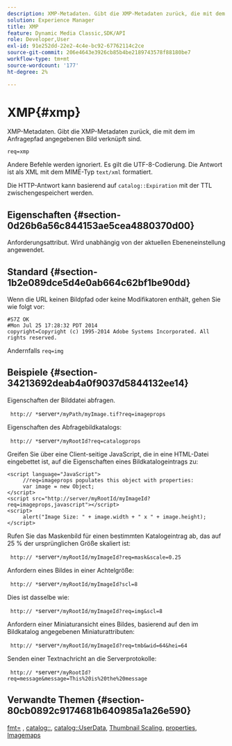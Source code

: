 ```yaml
---
description: XMP-Metadaten. Gibt die XMP-Metadaten zurück, die mit dem im Anfragepfad angegebenen Bild verknüpft sind.
solution: Experience Manager
title: XMP
feature: Dynamic Media Classic,SDK/API
role: Developer,User
exl-id: 91e252dd-22e2-4c4e-bc92-67762114c2ce
source-git-commit: 206e4643e3926cb85b4be2189743578f88180be7
workflow-type: tm+mt
source-wordcount: '177'
ht-degree: 2%

---
```


# XMP{#xmp}

XMP-Metadaten. Gibt die XMP-Metadaten zurück, die mit dem im Anfragepfad angegebenen Bild verknüpft sind.

`req=xmp`

Andere Befehle werden ignoriert. Es gilt die UTF-8-Codierung. Die Antwort ist als XML mit dem MIME-Typ `text/xml` formatiert.

Die HTTP-Antwort kann basierend auf `catalog::Expiration` mit der TTL zwischengespeichert werden.

## Eigenschaften {#section-0d26b6a56c844153ae5cea4880370d00}

Anforderungsattribut. Wird unabhängig von der aktuellen Ebeneneinstellung angewendet.

## Standard {#section-1b2e089dce5d4e0ab664c62bf1be90dd}

Wenn die URL keinen Bildpfad oder keine Modifikatoren enthält, gehen Sie wie folgt vor:

```
#S7Z OK 
#Mon Jul 25 17:28:32 PDT 2014 
copyright=Copyright (c) 1995-2014 Adobe Systems Incorporated. All rights reserved.
```

Andernfalls `req=img`

## Beispiele {#section-34213692deab4a0f9037d5844132ee14}

Eigenschaften der Bilddatei abfragen.

` http:// *`server`*/myPath/myImage.tif?req=imageprops`

Eigenschaften des Abfragebildkatalogs:

` http:// *`server`*/myRootId?req=catalogprops`

Greifen Sie über eine Client-seitige JavaScript, die in eine HTML-Datei eingebettet ist, auf die Eigenschaften eines Bildkatalogeintrags zu:

```
<script language="JavaScript"> 
     //req=imageprops populates this object with properties: 
     var image = new Object; 
</script> 
<script src="http://server/myRootId/myImageId?req=imageprops,javascript"></script> 
<script> 
     alert("Image Size: " + image.width + " x " + image.height); 
</script>
```

Rufen Sie das Maskenbild für einen bestimmten Katalogeintrag ab, das auf 25 % der ursprünglichen Größe skaliert ist:

` http:// *`server`*/myRootId/myImageId?req=mask&scale=0.25`

Anfordern eines Bildes in einer Achtelgröße:

` http:// *`server`*/myRootId/myImageId?scl=8`

Dies ist dasselbe wie:

` http:// *`server`*/myRootId/myImageId?req=img&scl=8`

Anfordern einer Miniaturansicht eines Bildes, basierend auf den im Bildkatalog angegebenen Miniaturattributen:

` http:// *`server`*/myRootId/myImageId?req=tmb&wid=64&hei=64`

Senden einer Textnachricht an die Serverprotokolle:

` http:// *`server`*/myRootId?req=message&message=This%20is%20the%20message`

## Verwandte Themen {#section-80cb0892c9174681b640985a1a26e590}

[fmt=](../../../../../../is-api/http-ref/image-serving-api-ref/c-http-protocol-reference/c-command-reference/r-is-http-fmt.md#reference-cdf10043423b45ba9fe15157fb3ae37a) , [catalog::](/help/aem-is-ir-api/is-api/image-catalog/image-serving-api-ref/c-image-catalog-reference/c-image-svg-data-reference/c-image-data-reference/r-targets-cat.md), [catalog::UserData](/help/aem-is-ir-api/is-api/image-catalog/image-serving-api-ref/c-image-catalog-reference/c-image-svg-data-reference/c-image-data-reference/r-userdata-cat.md), [Thumbnail Scaling](../../../../../../is-api/http-ref/image-serving-api-ref/c-http-protocol-reference/c-notes-on-server-behavior/r-thumbnail-scaling.md#reference-0f71817f721d4913b34816758d69b07f), [properties](../../../../../../is-api/http-ref/image-serving-api-ref/c-http-protocol-reference/c-response-data/c-properties/c-properties.md#concept-49c609fd6de942cab422ee412353c9d9), [Imagemaps](../../../../../../is-api/http-ref/image-serving-api-ref/c-http-protocol-reference/c-syntax-and-features/r-image-maps.md#reference-ff7d1bac2a064104b0c508a81316fdab)
